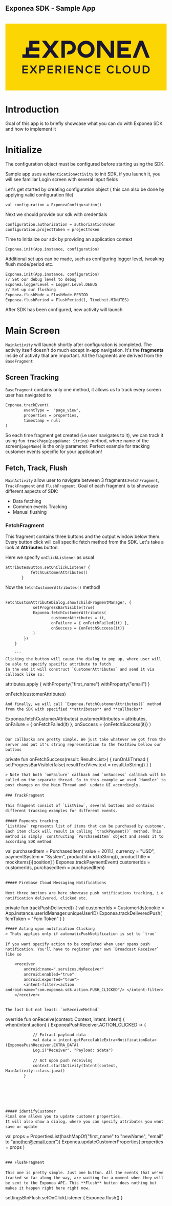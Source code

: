 

## Exponea SDK - Sample App
<p align="center">
  <img src="./logo.jpg?raw=true" alt="Exponea"/>
</p>

# Introduction

Goal of this app is to briefly showcase what you can do with Exponea SDK and how to implement it



# Initialize
The configuration object must be configured before starting using the SDK.

Sample app uses `AuthenticationActivity` to init SDK, if you launch it, you will see familiar Login screen with several Input fields

Let's get started by creating configuration object ( this can also be done by  applying valid configuration file)
```
val configuration = ExponeaConfiguration()
```

Next we should provide our sdk with credentials
```
configuration.authorization = authorizationToken
configuration.projectToken = projectToken
```

Time to Initialize our sdk by providing an application context
```
Exponea.init(App.instance, configuration)
```

Additional set ups can be made, such as configuring logger level, tweaking flush mode/period etc.
```
Exponea.init(App.instance, configuration)
// Set our debug level to debug
Exponea.loggerLevel = Logger.Level.DEBUG
// Set up our flushing
Exponea.flushMode = FlushMode.PERIOD
Exponea.flushPeriod = FlushPeriod(1, TimeUnit.MINUTES)
```

After SDK has been configured, new activity will launch

# Main Screen

`MainActivity` will launch shortly after configuration is completed. The activity itself doesn't do much except in-app navigation. It's the <b>fragments</b> inside of activity that are important. All the fragments are derived from the `BaseFragment`

## Screen Tracking
`BaseFragment` contains only one method, it allows us to track every screen user has navigated to
```
Exponea.trackEvent(
        eventType =  "page_view",
        properties = properties,
        timestamp = null
)
```
So each time fragment get created (i.e user navigates to it), we can track it using `fun trackPage(pageName: String)` method, where name of the screen(`pageName`) is the only parameter. Perfect example for tracking customer events specific for your application!

## Fetch, Track, Flush

`MainActivity` allow user to navigate between 3 fragments:`FetchFragment`, `TrackFragment` and `FlushFragment`. Goal of each fragment is to showcase different aspects of SDK:
- Data fetching
- Common events Tracking
- Manual flushing

### FetchFragment

This fragment contains three buttons and the output window below them.
Every button click will call specific fetch method from the SDK. Let's take a look at **Attributes** button.

Here we specify `onClickListener` as usual
```
attributesButton.setOnClickListener {
           fetchCustomerAttributes()
       }
```
Now the `fetchCustomerAttributes()` method!
```

FetchCustomAttributeDialog.show(childFragmentManager, {
            setProgressBarVisible(true)
            Exponea.fetchCustomerAttributes(
                    customerAttributes = it,
                    onFailure = { onFetchFailed(it) },
                    onSuccess = {onFetchSuccess(it)}
            )
        })
    }

    ```
Clicking the button will cause the dialog to pop up, where user will be able to specify specific attribute to fetch
In the end it will construct `CustomerAttributes` and send it via callback like so:
```
attributes.apply {
            withProperty("first_name")
            withProperty("email")
        }

onFetch(customerAttributes)

```
And finally, we will call `Exponea.fetchCustomerAttributes()` method from the SDK with specified **attributes** and **callbacks**
```
Exponea.fetchCustomerAttributes(
               customerAttributes = attributes,
               onFailure = { onFetchFailed(it) },
               onSuccess = {onFetchSuccess(it)}
       )

```

Our callbacks are pretty simple. We just take whatever we got from the server and put it's string representation to the TextView bellow our buttons

```
private fun onFetchSuccess(result: Result<List<CustomerAttributeModel>>) {
       runOnUiThread {
            setProgressBarVisible(false)
            resultTextView.text = result.toString()
        }
    }
```
> Note that both `onFailure` callback and `onSuccess` callback will be called on the separate thread. So in this example we used `Handler` to post changes on the Main Thread and  update UI accordingly.

### TrackFragment

This fragment consist of `ListView`, several buttons and contains different tracking examples for different events.

##### Payments tracking
`ListView` represents list of items that can be purchased by customer. Each item click will result in calling `trackPayment()` method. This method is simply  constructing `PurchasedItem` object and sends it to according SDK method
```
val purchasedItem = PurchasedItem(
                value = 2011.1,
                currency = "USD",
                paymentSystem = "System",
                productId = id.toString(),
                productTitle = mockItems()[position]
        )
        Exponea.trackPaymentEvent(
                customerIds = customerIds,
                purchasedItem = purchasedItem)
```

##### Firebase Cloud Messaging Notifications

Next three buttons are here showcase push notifications tracking, i.e notification delivered, clicked etc.

```
private fun trackPushDelivered() {
        val customerIds = CustomerIds(cookie = App.instance.userIdManager.uniqueUserID)
        Exponea.trackDeliveredPush(
                fcmToken = "Fcm Token"
        )
    }
```
##### Acting upon notification Clicking
> Thats applies only if automaticPushNotification is set to `true`

If you want specify action to be completed when user opens push notification. You'll have to register your own `Broadcast Receiver` like so
```
        <receiver
            android:name=".services.MyReceiver"
            android:enabled="true"
            android:exported="true">
            <intent-filter><action android:name="com.exponea.sdk.action.PUSH_CLICKED"/> </intent-filter>
        </receiver>
  ```

The last but not least: `onReceiveMethod`

  ```
  override fun onReceive(context: Context, intent: Intent) {
    when(intent.action) {
        ExponeaPushReceiver.ACTION_CLICKED -> {

                // Extract payload data
                val data = intent.getParcelableExtra<NotificationData>(ExponeaPushReceiver.EXTRA_DATA)
                Log.i("Receiver", "Payload: $data")

                // Act upon push receiving
                context.startActivity(Intent(context, MainActivity::class.java))
            }

  ```





##### identifyCustomer
Final one allows you to update customer properties.
It will also show a dialog, where you can specify attributes you want save or update
```
val props = PropertiesList(hashMapOf("first_name" to "newName", "email" to "another@email.com"))
      Exponea.updateCustomerProperties(
              properties = props
      )
```

### FlushFragment

This one is pretty simple. Just one button. All the events that we've tracked so far along the way, are waiting for a moment when they will be sent to the Exponea API. This **Flush** button does nothing but makes it happen right here right now.
```
settingsBtnFlush.setOnClickListener {
            Exponea.flush()
        }
```
